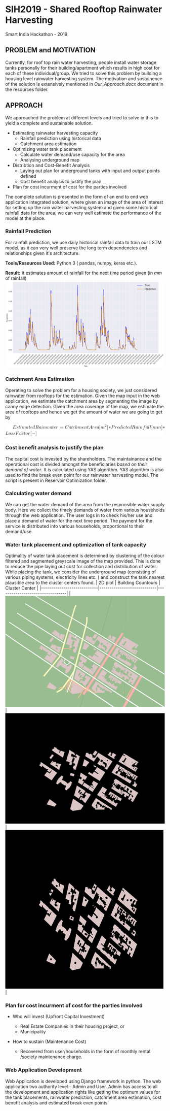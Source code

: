 # SIH2019 - Shared Rooftop Rainwater Harvesting
Smart India Hackathon - 2019

## PROBLEM and MOTIVATION
Currently, for roof top rain water harvesting, people install water storage tanks personally for their building/apartment which results in high cost for each of these individual/group. We tried to solve this problem by building a housing level rainwater harvesting system. The motivation and sustainence of the solution is extensively mentioned in *Our_Approach.docx* document in the resources folder.

## APPROACH
We approached the problem at different levels and tried to solve in this to yield a complete and sustainable solution. 
- Estimating rainwater harvesting capacity
	- Rainfall prediction using historical data 
	- Catchment area estimation
- Optimizing water tank placement
	- Calculate water demand/use capacity for the area
	- Analysing underground map
- Distribtion and Cost-Benefit Analysis
	- Laying out plan for underground tanks with input and output points defined
	- Cost benefit analysis to justify the plan
- Plan for cost incurment of cost for the parties involved

The complete solution is presented in the form of an end to end web application integrated solution, where given an image of the area of interest for setting up the rain water harvesting system and given some historical rainfall data for the area, we can very well estimate the performance of the model at the place.

### Rainfall Prediction
For rainfall prediction, we use daily historical rainfall data to train our LSTM model, as it can very well preserve the long term dependencies and relationships given it's architecture. 

**Tools/Resources Used:** Python 3 ( pandas, numpy, keras etc.). 

**Result:** It estimates amount of rainfall for the next time period given (in *mm* of rainfall)
![](data/Rainfall_prediction.png)

### Catchment Area Estimation
Operating to solve the problem for a housing society, we just considered rainwater from rooftops for the estimation. Given the map input in the web application, we estimate the catchment area by segmenting the image by canny edge detection. Given the area coverage of the map, we estimate the area of rooftops and hence we get the amount of water we are going to get by

![](data/CodeCogsEqn.gif)

### Cost benefit analysis to justify the plan
The capital cost is invested by the shareholders. The maintainance and the operational cost is divided amongst the beneficiaries *based on their demand of water*. It is calculated using YAS algorithm. YAS algorithm is also used to find the break even point for our rainwater harvesting model. The script is present in Reservoir Optimization folder. 


### Calculating water demand
We can get the water demand of the area from the responsible water supply body. Here we collect the timely demands of water from various households through the web application. The user logs in to check his/her use and place a demand of water for the next time period. The payment for the service is distributed into various households, proportional to their demand/use. 

### Water tank placement and optimization of tank capacity
Optimality of water tank placement is determined by clustering of the colour filtered and segmented greyscale image of the map provided. This is done to reduce the pipe laying out cost for collection and distribution of water. While placing the tank, we consider the underground map (consisting of various piping systems, electricity lines etc. ) and construct the tank nearest plausible area to the cluster centers found. 
| 2D plot                    | Building Countours         | Cluster Center                  |
|----------------------------|----------------------------|---------------------------------|
| ![](data/2dplotFINAL2.PNG) | ![](data/onlyBuilding.jpg) | ![](data/imageWithClusters.png) |

### Plan for cost incurment of cost for the parties involved
- Who will invest (Upfront Capital Investment) 
    - Real Estate Companies in their housing project, or
    - Municipality

- How to sustain (Maintenance Cost)
    - Recovered from user/households in the form of monthly rental /society maintenance charge. 

### Web Application Development
Web Application is developed using Django framework in python. The web application two authority level - Admin and User.
Admin has access to all the development and application rights like getting the optimum values for the tank placements, rainwater prediction, catchment area estimation, cost benefit analysis and estimated break even points. 
![]()


